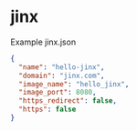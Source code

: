 # jinx


Example jinx.json
```json
{
  "name": "hello-jinx",
  "domain": "jinx.com",
  "image_name": "hello_jinx",
  "image_port": 8080,
  "https_redirect": false,
  "https": false
}
```
